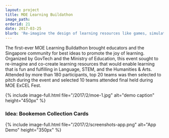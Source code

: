 ```yaml
---
layout: project
title: MOE Learning Buildathon
image_path: 
orderid: 21
date: 2017-03-25
blurb: 'Re-imagine the design of learning resources like games, simulations, and apps, and co-create new resources that promote the joy of learning in students.'
---
```

The first-ever MOE Learning Buildathon brought educators and the Singapore community for best ideas to promote the joy of learning. Organized by GovTech and the Ministry of Education, this event sought to re-imagine and co-create learning resources that would enable learning that is fun and fulfilling in Language, STEM, and the Humanities & Arts. Attended by more than 180 participants, top 20 teams was then selected to pitch during the event and selected 10 teams attended final held during MOE ExCEL Fest.
<!--more-->
{% include image-full.html file="/2017/2/moe-1.jpg" alt="demo caption" height="450px" %}

### Idea: Bookemon Collection Cards
{% include image-full.html file="/2017/2/screenshots-app.png" alt="App Demo" height="350px" %}
 

 




